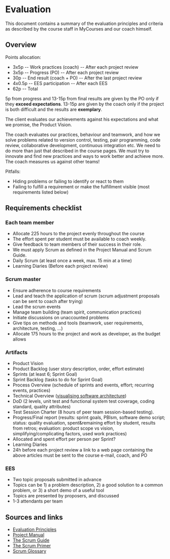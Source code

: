 # Evaluation

This document contains a summary of the evaluation principles and criteria
as described by the course staff in MyCourses and our coach himself.

## Overview

Points allocation:

- 3x5p -- Work practices (coach) -- After each project review
- 3x5p -- Progress (PO) -- After each project review
- 30p -- End result (coach + PO) -- After the last project review
- 4x0.5p -- EES participation -- After each EES
- 62p -- Total

5p from progress and 13-15p from final results are given by the PO only if
they **exceed expectations**. 13-15p are given by the coach only if the
project is both difficult and the results are **exemplary**.

The client evaluates our achievements against his expectations and what we
promise, the Product Vision.

The coach evaluates our practices, behaviour and teamwork, and how we solve
problems related to version control, testing, pair programming, code review,
collaborative development, continuous integration etc. We need to do more
than just that described in the course pages. We must try to innovate and
find new practices and ways to work better and achieve more. The coach
measures us against other teams!

Pitfalls:

- Hiding problems or failing to identify or react to them
- Failing to fulfill a requirement or make the fulfillment visible (most
  requirements listed below)

## Requirements checklist

### Each team member

- Allocate 225 hours to the project evenly throughout the course
- The effort spent per student must be available to coach weekly.
- Give feedback to team members of their success in their role.
- We must apply Scrum as defined in the Project Manual and Scrum Guide.
- Daily Scrum (at least once a week, max. 15 min at a time)
- Learning Diaries (Before each project review)

### Scrum master

- Ensure adherence to course requirements
- Lead and teach the application of scrum (scrum adjustment proposals can be
  sent to coach after trying)
- Lead the scrum events
- Manage team building (team spirit, communication practices)
- Initiate discussions on unaccounted problems
- Give tips on methods and tools (teamwork, user requirements, architecture,
  testing, ...)
- Allocate 175 hours to the project and work as developer, as the budget
  allows

### Artifacts

- Product Vision
- Product Backlog (user story description, order, effort estimate)
- Sprints (at least 6; Sprint Goal)
- Sprint Backlog (tasks to do for Sprint Goal)
- Process Overview (schedule of sprints and events, effort; recurring events,
  practices)
- Technical Overview ([visualising software architecture])
- DoD (2 levels, unit test and functional system test coverage,
  coding standard, quality attributes)
- Test Session Charter (8 hours of peer team session-based testing).
- Progress/Final report (results: sprint goals, PBIsm, software demo script;
  status: quality evaluation, spent&remaining effort by student, results from
  retros; evaluation: product scope vs vision, simplifying/complicating
  factors, used work practices)
- Allocated and spent effort per person per Sprint?
- Learning Diaries
- 24h before each project review a link to a web page containing the above
  articles must be sent to the course e-mail, coach, and PO

### EES 

- Two topic proposals submitted in advance
- Topics can be 1) a problem description, 2) a good solution to a common
  problem, or 3) a short demo of a useful tool
- Topics are presented by proposers, and discussed
- 1-3 attendants per team

## Sources and links

- [Evaluation Principles]
- [Project Manual]
- [The Scrum Guide]
- [The Scrum Primer]
- [Scrum Glossary]

[visualising software architecture]: https://leanpub.com/visualising-software-architecture/read
[Evaluation Principles]: https://mycourses.aalto.fi/mod/page/view.php?id=26360
[Project Manual]: https://mycourses.aalto.fi/mod/page/view.php?id=26358
[The Scrum Guide]: http://www.scrumguides.org/scrum-guide.html
[The Scrum Primer]: http://www.scrumprimer.org/
[Scrum Glossary]: https://www.scrum.org/Resources/Scrum-Glossary
